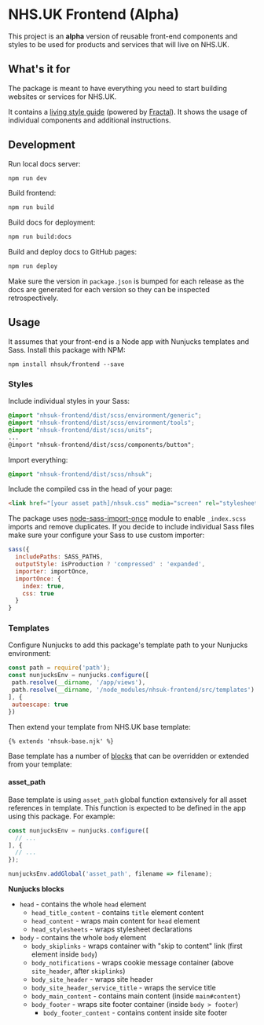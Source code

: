 # NHS.UK Frontend (Alpha)

This project is an **alpha** version of reusable front-end components and styles
to be used for products and services that will live on NHS.UK.

## What's it for

The package is meant to have everything you need to start building websites or
services for NHS.UK.

It contains a [living style guide](https://nhsuk.github.io/frontend/) (powered by [Fractal](http://fractal.build/)).
It shows the usage of individual components and additional instructions.

## Development

Run local docs server:

```bash
npm run dev
```

Build frontend:

```bash
npm run build
```

Build docs for deployment:

```bash
npm run build:docs
```

Build and deploy docs to GitHub pages:

```bash
npm run deploy
```

Make sure the version in `package.json` is bumped for each release as the docs are generated for each version so they can be inspected retrospectively.

## Usage

It assumes that your front-end is a Node app with Nunjucks templates and Sass. Install this package with NPM:

```
npm install nhsuk/frontend --save
```

### Styles

Include individual styles in your Sass:

```scss
@import "nhsuk-frontend/dist/scss/environment/generic";
@import "nhsuk-frontend/dist/scss/environment/tools";
@import "nhsuk-frontend/dist/scss/units";
...
@import "nhsuk-frontend/dist/scss/components/button";
```

Import everything:

```scss
@import "nhsuk-frontend/dist/scss/nhsuk";
```

Include the compiled css in the head of your page:

```html
<link href="[your asset path]/nhsuk.css" media="screen" rel="stylesheet" type="text/css">
```

The package uses [node-sass-import-once](https://github.com/at-import/node-sass-import-once) module to enable `_index.scss` imports and remove duplicates. If you decide to include individual Sass files make sure your configure your Sass to use custom importer:

```js
sass({
  includePaths: SASS_PATHS,
  outputStyle: isProduction ? 'compressed' : 'expanded',
  importer: importOnce,
  importOnce: {
    index: true,
    css: true
  }
}
```

### Templates

Configure Nunjucks to add this package's template path to your Nunjucks environment:

 ```js
const path = require('path');
const nunjucksEnv = nunjucks.configure([
  path.resolve(__dirname, '/app/views'),
  path.resolve(__dirname, '/node_modules/nhsuk-frontend/src/templates')
], {
  autoescape: true
})
```

Then extend your template from NHS.UK base template:

```jinja
{% extends 'nhsuk-base.njk' %}
```

Base template has a number of [blocks](https://mozilla.github.io/nunjucks/templating.html#block)
that can be overridden or extended from your template:

#### asset_path

Base template is using `asset_path` global function extensively for all asset references in template. This function is expected to be defined in the app using this package. For example:

```js
const nunjucksEnv = nunjucks.configure([
  // ...
], {
  // ...
});

nunjucksEnv.addGlobal('asset_path', filename => filename);
```

**Nunjucks blocks**

- `head` - contains the whole `head` element
  - `head_title_content` - contains `title` element content
  - `head_content` - wraps main content for `head` element
  - `head_stylesheets` - wraps stylesheet declarations
- `body` - contains the whole `body` element
  - `body_skiplinks` - wraps container with "skip to content" link (first element inside `body`)
  - `body_notifications` - wraps cookie message container (above `site_header`, after `skiplinks`)
  - `body_site_header` - wraps site header
  - `body_site_header_service_title` - wraps the service title
  - `body_main_content` - contains main content (inside `main#content`)
  - `body_footer` - wraps site footer container (inside `body > footer`)
    - `body_footer_content` - contains content inside site footer
